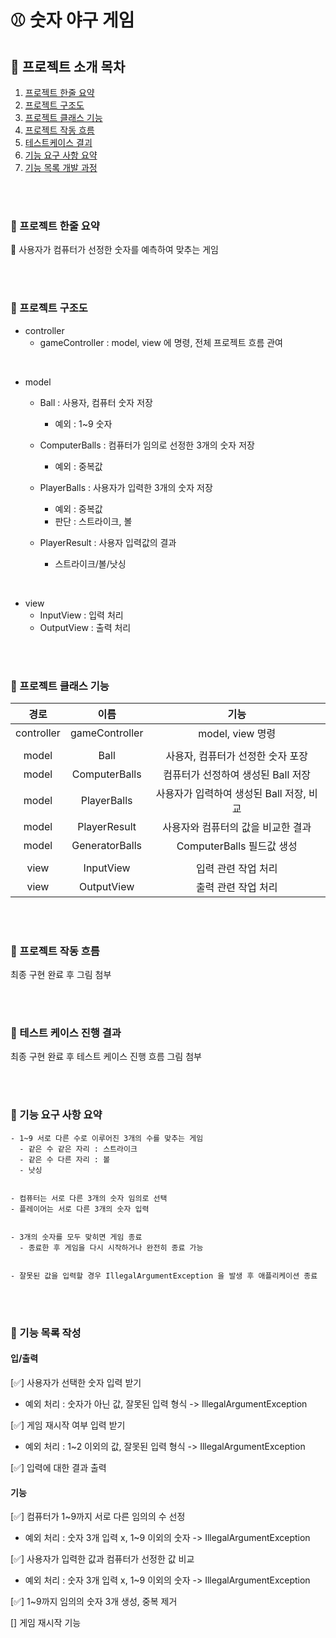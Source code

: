 # ⚾️ 숫자 야구 게임

## 📢 프로젝트 소개 목차
1. [프로젝트 한줄 요약](#프로젝트-한줄-요약)
2. [프로젝트 구조도](#프로젝트-구조도)
3. [프로젝트 클래스 기능](#프로젝트-클래스-기능)
4. [프로젝트 작동 흐름](#프로젝트-작동-흐름)
5. [테스트케이스 결괴](#테스트케이스-진행-결과)
6. [기능 요구 사항 요약](#기능-요구-사항-요약)
7. [기능 목록 개발 과정](#기능-목록-작성)

<br>
<br>


### 📌 프로젝트 한줄 요약

📱 사용자가 컴퓨터가 선정한 숫자를 예측하여 맞추는 게임

<br>
<br>

### 📌 프로젝트 구조도


- controller
  - gameController : model, view 에 명령, 전체 프로젝트 흐름 관여
  
<br>

- model
  - Ball : 사용자, 컴퓨터 숫자 저장
    - 예외 : 1~9 숫자
    
  - ComputerBalls : 컴퓨터가 임의로 선정한 3개의 숫자 저장 
    - 예외 : 중복값
    
  - PlayerBalls : 사용자가 입력한 3개의 숫자 저장
    - 예외 : 중복값
    - 판단 : 스트라이크, 볼

  - PlayerResult : 사용자 입력값의 결과
    - 스트라이크/볼/낫싱
    
<br>

- view
  - InputView : 입력 처리
  - OutputView : 출력 처리


<br>
<br>

### 📌 프로젝트 클래스 기능

|     경로     |       이름       |            기능             |
|:----------:|:--------------:|:-------------------------:|
| controller | gameController |      model, view 명령       |
|            |                |                           |
|   model    |      Ball      |   사용자, 컴퓨터가 선정한  숫자 포장    |
|   model    | ComputerBalls  |   컴퓨터가 선정하여 생성된 Ball 저장   |
|   model    |  PlayerBalls   | 사용자가 입력하여 생성된 Ball 저장, 비교 |
|   model    |  PlayerResult  |    사용자와 컴퓨터의 값을 비교한 결과    |
|   model    | GeneratorBalls |   ComputerBalls 필드값 생성    |
|            |                |                           |
|    view    |   InputView    |        입력 관련 작업 처리        |
|    view    |   OutputView   |        출력 관련 작업 처리        |

<br>
<br>

### 📌 프로젝트 작동 흐름

최종 구현 완료 후 그림 첨부

<br>
<br>

### 📌 테스트 케이스 진행 결과

최종 구현 완료 후 테스트 케이스 진행 흐름 그림 첨부

<br>
<br>

### 📌 기능 요구 사항 요약

~~~
- 1~9 서로 다른 수로 이루어진 3개의 수를 맞추는 게임
  - 같은 수 같은 자리 : 스트라이크
  - 같은 수 다른 자리 : 볼
  - 낫싱


- 컴퓨터는 서로 다른 3개의 숫자 임의로 선택
- 플레이어는 서로 다른 3개의 숫자 입력


- 3개의 숫자를 모두 맞히면 게임 종료
  - 종료한 후 게임을 다시 시작하거나 완전히 종료 가능

  
- 잘못된 값을 입력할 경우 IllegalArgumentException 을 발생 후 애플리케이션 종료
~~~
<br>
<br>

### 📌 기능 목록 작성

#### 입/출력

[✅] 사용자가 선택한 숫자 입력 받기
- 예외 처리 : 숫자가 아닌 값, 잘못된 입력 형식 -> IllegalArgumentException

[✅] 게임 재시작 여부 입력 받기
- 예외 처리 : 1~2 이외의 값, 잘못된 입력 형식 -> IllegalArgumentException

[✅] 입력에 대한 결과 출력


#### 기능
[✅] 컴퓨터가 1~9까지 서로 다른 임의의 수 선정 
- 예외 처리 : 숫자 3개 입력 x, 1~9 이외의 숫자 -> IllegalArgumentException

[✅] 사용자가 입력한 값과 컴퓨터가 선정한 값 비교
- 예외 처리 : 숫자 3개 입력 x, 1~9 이외의 숫자 -> IllegalArgumentException

[✅] 1~9까지 임의의 숫자 3개 생성, 중복 제거

[] 게임 재시작 기능
